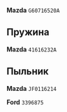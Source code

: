 __Mazda__ `G60716520A`

## Пружина

__Mazda__ `41616232A`

## Пыльник

__Mazda__ `JF0116214`

__Ford__ `3396875`